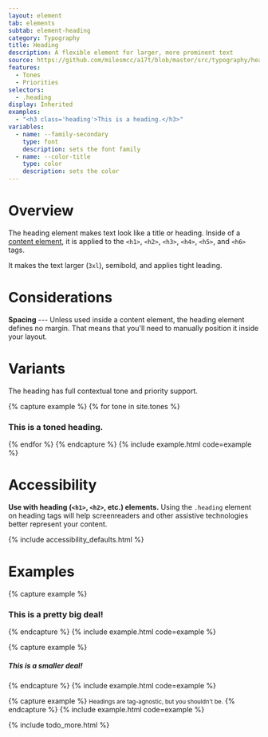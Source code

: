 ```yaml
---
layout: element
tab: elements
subtab: element-heading
category: Typography
title: Heading
description: A flexible element for larger, more prominent text
source: https://github.com/milesmcc/a17t/blob/master/src/typography/heading.css
features:
  - Tones
  - Priorities
selectors:
  - .heading
display: Inherited
examples:
  - "<h3 class='heading'>This is a heading.</h3>"
variables:
  - name: --family-secondary
    type: font
    description: sets the font family
  - name: --color-title
    type: color
    description: sets the color
---
```


# Overview

The heading element makes text look like a title or heading. Inside of a [content element](/typography/content), it is applied to the `<h1>`, `<h2>`, `<h3>`, `<h4>`, `<h5>`, and `<h6>` tags.

It makes the text larger (`3xl`), semibold, and applies tight leading.

# Considerations

**Spacing** --- Unless used inside a content element, the heading element defines no margin. That means that you'll need to manually position it inside your layout.

# Variants

The heading has full contextual tone and priority support.

{% capture example %}
{% for tone in site.tones %}
<h3 class="heading ~{{tone}} !low">This is a toned heading.</h3>
{% endfor %}
{% endcapture %}
{% include example.html code=example %}

# Accessibility

**Use with heading (`<h1>`, `<h2>`, etc.) elements.** Using the `.heading` element on heading tags will help screenreaders and other assistive technologies better represent your content.

{% include accessibility_defaults.html %}

# Examples

{% capture example %}
<h3 class="heading">This is a pretty big deal!</h3>
{% endcapture %}
{% include example.html code=example %}


{% capture example %}
<h5 class="heading text-xl">This is a smaller deal!</h5>
{% endcapture %}
{% include example.html code=example %}

{% capture example %}
<small class="heading text-lg">Headings are tag-agnostic, but you shouldn't be.</small>
{% endcapture %}
{% include example.html code=example %}

{% include todo_more.html %}